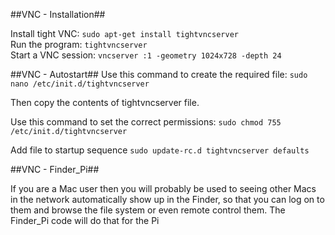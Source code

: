 ##VNC - Installation##

Install tight VNC: ```sudo apt-get install tightvncserver```  
Run the program: ```tightvncserver```  
Start a VNC session: ```vncserver :1 -geometry 1024x728 -depth 24```  

##VNC - Autostart##
Use this command to create the required file: ```sudo nano /etc/init.d/tightvncserver```   
   
Then copy the contents of tightvncserver file.  
   
Use this command to set the correct permissions: ```sudo chmod 755 /etc/init.d/tightvncserver```  

Add file to startup sequence ```sudo update-rc.d tightvncserver defaults```

##VNC - Finder_Pi##

If you are a Mac user then you will probably be used to seeing other Macs in the network automatically show up in the Finder, so that you can log on to them and browse the file system or even remote control them.
The Finder_Pi code will do that for the Pi
